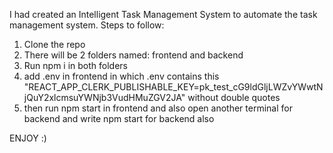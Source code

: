 I had created an Intelligent Task Management System to automate the task management system.
Steps to follow:
1) Clone the repo
2) There will be 2 folders named: frontend and backend
3) Run npm i in both folders
4) add .env in frontend in which .env contains this "REACT_APP_CLERK_PUBLISHABLE_KEY=pk_test_cG9ldGljLWZvYWwtNjQuY2xlcmsuYWNjb3VudHMuZGV2JA" without double quotes
5) then run npm start in frontend and also open another terminal for backend and write npm start for backend also

ENJOY :)
